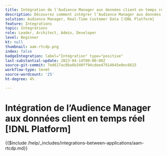 ```yaml
---
title: Intégration de l’Audience Manager aux données client en temps réel [!DNL Platform]
description: Découvrez comment intégrer l’Audience Manager aux données client en temps réel [!DNL Platform].
solution: Audience Manager, Real-Time Customer Data [!DNL Platform]
feature: Integrations
topic: Integrations
role: Leader, Architect, Admin, Developer
level: Beginner
kt: null
thumbnail: aam-rtcdp.png
index: false
badgeIntegration: label="Intégration" type="positive"
last-substantial-update: 2023-04-14T00:00:00Z
source-git-commit: 7ed617ac0ba6b340ff94cdee47914645e0ec6615
workflow-type: tm+mt
source-wordcount: '25'
ht-degree: 4%

---
```



# Intégration de l’Audience Manager aux données client en temps réel [!DNL Platform]

{{$include /help/_includes/integrations-between-applications/aam-rtcdp.md}}
